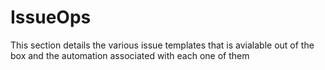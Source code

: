 # IssueOps

This section details the various issue templates that is avialable out of the box and the automation associated with each one of them
